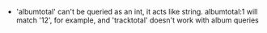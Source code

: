 - 'albumtotal' can't be queried as an int, it acts like  string. albumtotal:1
  will match '12', for example, and 'tracktotal' doesn't work with album
  queries
